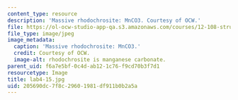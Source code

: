```yaml
---
content_type: resource
description: 'Massive rhodochrosite: MnCO3. Courtesy of OCW.'
file: https://ol-ocw-studio-app-qa.s3.amazonaws.com/courses/12-108-structure-of-earth-materials-fall-2004/205690dc7f8c29601981df911b0b2a5a_lab4-15.jpg
file_type: image/jpeg
image_metadata:
  caption: 'Massive rhodochrosite: MnCO3.'
  credit: Courtesy of OCW.
  image-alt: rhodochrosite is manganese carbonate.
parent_uid: f6a7e5bf-0c4d-ab12-1c76-f9cd70b3f7d1
resourcetype: Image
title: lab4-15.jpg
uid: 205690dc-7f8c-2960-1981-df911b0b2a5a
---
```

